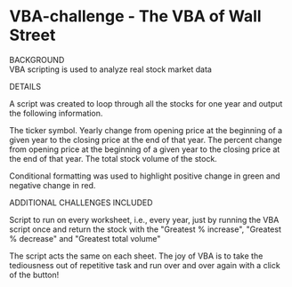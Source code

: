 # VBA-challenge - The VBA of Wall Street

BACKGROUND<br>
VBA scripting is used to analyze real stock market data

DETAILS<br>

A script was created to loop through all the stocks for one year and output the following information.

The ticker symbol.
Yearly change from opening price at the beginning of a given year to the closing price at the end of that year.
The percent change from opening price at the beginning of a given year to the closing price at the end of that year.
The total stock volume of the stock.

Conditional formatting was used to highlight positive change in green and negative change in red.


ADDITIONAL CHALLENGES INCLUDED<br>

Script to run on every worksheet, i.e., every year, just by running the VBA script once and return the stock with the "Greatest % increase", "Greatest % decrease" and "Greatest total volume" 

The script acts the same on each sheet. The joy of VBA is to take the tediousness out of repetitive task and run over and over again with a click of the button!
